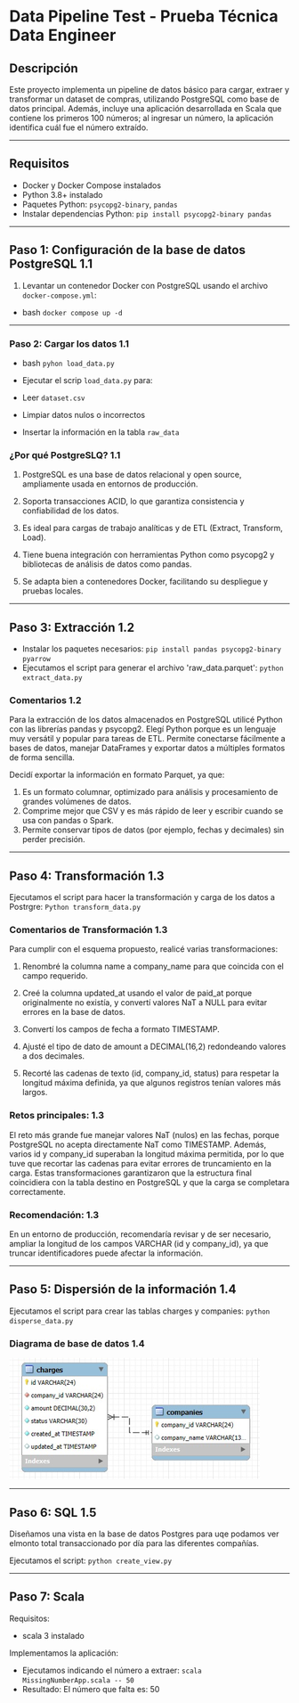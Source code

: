 # Data Pipeline Test - Prueba Técnica Data Engineer

## Descripción

Este proyecto implementa un pipeline de datos básico para cargar, extraer y transformar un dataset de compras, utilizando PostgreSQL como base de datos principal. Además, incluye una aplicación desarrollada en Scala que contiene los primeros 100 números; al ingresar un número, la aplicación identifica cuál fue el número extraído.

---

## Requisitos

- Docker y Docker Compose instalados
- Python 3.8+ instalado
- Paquetes Python: `psycopg2-binary`, `pandas`
- Instalar dependencias Python: `pip install psycopg2-binary pandas`


---

## Paso 1: Configuración de la base de datos PostgreSQL 1.1

1. Levantar un contenedor Docker con PostgreSQL usando el archivo `docker-compose.yml`:

- bash `docker compose up -d`

---

### Paso 2: Cargar los datos 1.1

- bash `pyhon load_data.py`

- Ejecutar el scrip `load_data.py` para:
- Leer `dataset.csv`
- Limpiar datos nulos o incorrectos
- Insertar la información en la tabla `raw_data`

### ¿Por qué PostgreSLQ? 1.1

1. PostgreSQL es una base de datos relacional y open source, ampliamente usada en entornos de producción.

2. Soporta transacciones ACID, lo que garantiza consistencia y confiabilidad de los datos.

3. Es ideal para cargas de trabajo analíticas y de ETL (Extract, Transform, Load).

4. Tiene buena integración con herramientas Python como psycopg2 y bibliotecas de análisis de datos como pandas.

5. Se adapta bien a contenedores Docker, facilitando su despliegue y pruebas locales.

---

## Paso 3: Extracción 1.2

- Instalar los paquetes necesarios: `pip install pandas psycopg2-binary pyarrow`
- Ejecutamos el script para generar el archivo 'raw_data.parquet': `python extract_data.py`

### Comentarios 1.2

Para la extracción de los datos almacenados en PostgreSQL utilicé Python con las librerías pandas y psycopg2.
Elegí Python porque es un lenguaje muy versátil y popular para tareas de ETL. Permite conectarse fácilmente a bases de datos, manejar DataFrames y exportar datos a múltiples formatos de forma sencilla.

Decidí exportar la información en formato Parquet, ya que:

1. Es un formato columnar, optimizado para análisis y procesamiento de grandes volúmenes de datos.
2. Comprime mejor que CSV y es más rápido de leer y escribir cuando se usa con pandas o Spark.
3. Permite conservar tipos de datos (por ejemplo, fechas y decimales) sin perder precisión.

---

## Paso 4: Transformación 1.3

Ejecutamos el script para hacer la transformación y carga de los datos a Postrgre: `Python transform_data.py`

### Comentarios de Transformación 1.3
Para cumplir con el esquema propuesto, realicé varias transformaciones:

1. Renombré la columna name a company_name para que coincida con el campo requerido.

2. Creé la columna updated_at usando el valor de paid_at porque originalmente no existía, y convertí valores NaT a NULL para evitar errores en la base de datos.

3. Convertí los campos de fecha a formato TIMESTAMP.

4. Ajusté el tipo de dato de amount a DECIMAL(16,2) redondeando valores a dos decimales.

5. Recorté las cadenas de texto (id, company_id, status) para respetar la longitud máxima definida, ya que algunos registros tenían valores más largos.

### Retos principales: 1.3
El reto más grande fue manejar valores NaT (nulos) en las fechas, porque PostgreSQL no acepta directamente NaT como TIMESTAMP. Además, varios id y company_id superaban la longitud máxima permitida, por lo que tuve que recortar las cadenas para evitar errores de truncamiento en la carga.
Estas transformaciones garantizaron que la estructura final coincidiera con la tabla destino en PostgreSQL y que la carga se completara correctamente.

### Recomendación: 1.3
En un entorno de producción, recomendaría revisar y de ser necesario, ampliar la longitud de los campos VARCHAR (id y company_id), ya que truncar identificadores puede afectar la información.

---

## Paso 5: Dispersión de la información 1.4

Ejecutamos el script para crear las tablas charges y companies: `python disperse_data.py`

### Diagrama de base de datos 1.4

![Diagrama ER](diagrama_er.jpg)


---

## Paso 6: SQL 1.5

Diseñamos una vista en la base de datos Postgres para uqe podamos ver elmonto total transaccionado por día para las diferentes compañías.

Ejecutamos el script: `python create_view.py`

---

## Paso 7: Scala

Requisitos:
- scala 3 instalado

Implementamos la aplicación:

- Ejecutamos indicando el número a extraer: `scala MissingNumberApp.scala -- 50`
- Resultado: El número que falta es: 50
